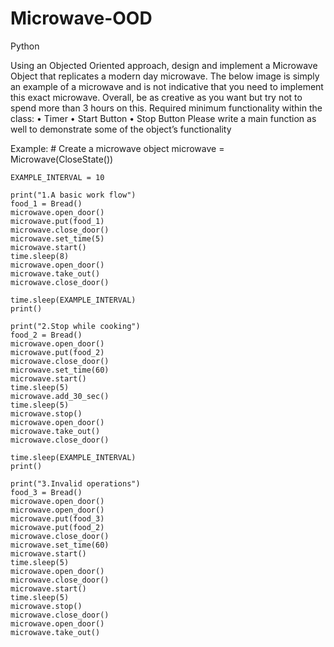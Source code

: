 # Microwave-OOD
Python

Using an Objected Oriented approach, design and implement a Microwave Object that 
replicates a modern day microwave.
The below image is simply an example of a microwave and is not indicative that you 
need to implement this exact microwave. Overall, be as creative as you want but try not 
to spend more than 3 hours on this.
Required minimum functionality within the class:
• Timer
• Start Button
• Stop Button 
Please write a main function as well to demonstrate some of the object’s functionality

Example:
    # Create a microwave object
    microwave = Microwave(CloseState())

    EXAMPLE_INTERVAL = 10

    print("1.A basic work flow")
    food_1 = Bread()
    microwave.open_door()
    microwave.put(food_1)
    microwave.close_door()
    microwave.set_time(5)
    microwave.start()
    time.sleep(8)
    microwave.open_door()
    microwave.take_out()
    microwave.close_door()

    time.sleep(EXAMPLE_INTERVAL)
    print()

    print("2.Stop while cooking")
    food_2 = Bread()
    microwave.open_door()
    microwave.put(food_2)
    microwave.close_door()
    microwave.set_time(60)
    microwave.start()
    time.sleep(5)
    microwave.add_30_sec()
    time.sleep(5)
    microwave.stop()
    microwave.open_door()
    microwave.take_out()
    microwave.close_door()

    time.sleep(EXAMPLE_INTERVAL)
    print()

    print("3.Invalid operations")
    food_3 = Bread()
    microwave.open_door()
    microwave.open_door()
    microwave.put(food_3)
    microwave.put(food_2)
    microwave.close_door()
    microwave.set_time(60)
    microwave.start()
    time.sleep(5)
    microwave.open_door()
    microwave.close_door()
    microwave.start()
    time.sleep(5)
    microwave.stop()
    microwave.close_door()
    microwave.open_door()
    microwave.take_out()
